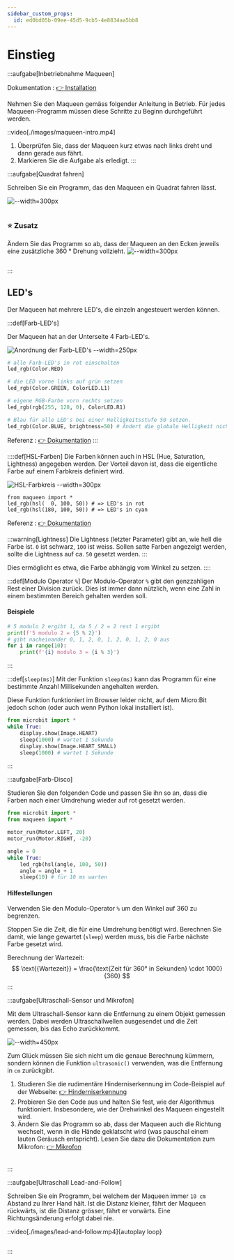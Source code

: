 ```yaml
---
sidebar_custom_props:
  id: ed0bd05b-09ee-45d5-9cb5-4e8834aa5bb8
---
```

# Einstieg

:::aufgabe[Inbetriebnahme Maqueen]
<Answer type="state" webKey="0eff77c4-2629-4b69-bb87-2d0b1279e6f3" />

Dokumentation
: [👉 Installation](https://gbsl-informatik.github.io/maqueen-plus-v2-mpy/docs/)

Nehmen Sie den Maqueen gemäss folgender Anleitung in Betrieb. Für jedes Maqueen-Programm müssen diese Schritte zu Beginn durchgeführt werden. 

::video[./images/maqueen-intro.mp4]

1. Überprüfen Sie, dass der Maqueen kurz etwas nach links dreht und dann gerade aus fährt. 
2. Markieren Sie die Aufgabe als erledigt.
:::

:::aufgabe[Quadrat fahren]
<Answer type="state" webKey="cac5a052-f977-4649-a918-214ecfe85c92" />

Schreiben Sie ein Programm, das den Maqueen ein Quadrat fahren lässt.

![--width=300px](./images/square.png)

```mpy live_py id=320176d9-f2b5-4345-a576-2c04e333c192

```

### ⭐ Zusatz
Ändern Sie das Programm so ab, dass der Maqueen an den Ecken jeweils eine zusätzliche 360 ° Drehung vollzieht.
![--width=300px](./images/square360.png)

```mpy live_py id=6187de79-61f4-4262-9a0e-034ff028904b

```

:::

## LED's

Der Maqueen hat mehrere LED's, die einzeln angesteuert werden können.

:::def[Farb-LED's]

Der Maqueen hat an der Unterseite 4 Farb-LED's.

![Anordnung der Farb-LED's --width=250px](./images/maqueen-leds.png)

```py
# alle Farb-LED's in rot einschalten
led_rgb(Color.RED)

# die LED vorne links auf grün setzen
led_rgb(Color.GREEN, ColorLED.L1)

# eigene RGB-Farbe vorn rechts setzen
led_rgb(rgb(255, 128, 0), ColorLED.R1)

# Blau für alle LED's bei einer Helligkeitsstufe 50 setzen.
led_rgb(Color.BLUE, brightness=50) # Ändert die globale Helligkeit nicht.
```

Referenz
: [👉 Dokumentation](https://gbsl-informatik.github.io/maqueen-plus-v2-mpy/docs/api/led-rgb#api)
:::

::::def[HSL-Farben]
Die Farben können auch in HSL (Hue, Saturation, Lightness) angegeben werden. Der Vorteil davon ist, dass die eigentliche Farbe auf einem Farbkreis definiert wird.

![HSL-Farbkreis --width=300px](./images/hsl-color-circle.png)

```mpy
from maqueen import *
led_rgb(hsl(  0, 100, 50)) # => LED's in rot
led_rgb(hsl(180, 100, 50)) # => LED's in cyan
```

Referenz
: [👉 Dokumentation](https://gbsl-informatik.github.io/maqueen-plus-v2-mpy/docs/api/led-rgb#hsl)

:::warning[Lightness]
Die Lightness (letzter Parameter) gibt an, wie hell die Farbe ist. `0` ist schwarz, `100` ist weiss. Sollen satte Farben angezeigt werden, sollte die Lightness auf ca. `50` gesetzt werden.
:::

Dies ermöglicht es etwa, die Farbe abhängig vom Winkel zu setzen.
::::

:::def[Modulo Operator `%`]
Der Modulo-Operator `%` gibt den genzzahligen Rest einer Division zurück. Dies ist immer dann nützlich, wenn eine Zahl in einem bestimmten Bereich gehalten werden soll.

#### Beispiele
```py live_py slim
# 5 modulo 2 ergibt 1, da 5 / 2 = 2 rest 1 ergibt
print(f'5 modulo 2 = {5 % 2}')
# gibt nacheinander 0, 1, 2, 0, 1, 2, 0, 1, 2, 0 aus
for i in range(10):
    print(f'{i} modulo 3 = {i % 3}')
```
:::

:::def[`sleep(ms)`]
Mit der Funktion `sleep(ms)` kann das Programm für eine bestimmte Anzahl Millisekunden angehalten werden.

Diese Funktion funktioniert im Browser leider nicht, auf dem Micro\:Bit jedoch schon (oder auch wenn Python lokal installiert ist).

```py
from microbit import *
while True:
    display.show(Image.HEART)
    sleep(1000) # wartet 1 Sekunde
    display.show(Image.HEART_SMALL)
    sleep(1000) # wartet 1 Sekunde
```
:::

:::aufgabe[Farb-Disco]
<Answer type="state" webKey="5ad417e2-37f2-454b-9a3d-8727aa30983a" />

Studieren Sie den folgenden Code und passen Sie ihn so an, dass die Farben nach einer Umdrehung wieder auf rot gesetzt werden.

```py live_py id=48d2c03f-b4f2-4b98-ac20-20d1afeef380
from microbit import *
from maqueen import *

motor_run(Motor.LEFT, 20)
motor_run(Motor.RIGHT, -20)

angle = 0
while True:
    led_rgb(hsl(angle, 100, 50))
    angle = angle + 1
    sleep(10) # für 10 ms warten
```

#### Hilfestellungen
<Hint title="Hinweis 1">

Verwenden Sie den Modulo-Operator `%` um den Winkel auf 360 zu begrenzen.
</Hint>
<Hint title="Hinweis 2">

Stoppen Sie die Zeit, die für eine Umdrehung benötigt wird. Berechnen Sie damit, wie lange gewartet (`sleep`) werden muss, bis die Farbe nächste Farbe gesetzt wird.
</Hint>
<Hint title="Hinweis 3">

Berechnung der Wartezeit:
$$
\text{{Wartezeit}} = \frac{\text{Zeit für 360° in Sekunden} \cdot 1000}{360}
$$
</Hint>
:::

:::aufgabe[Ultraschall-Sensor und Mikrofon]
<Answer type="state" webKey="51858d69-2fe6-4a81-bbbe-2a0f7fd5d576" />

Mit dem Ultraschall-Sensor kann die Entfernung zu einem Objekt gemessen werden. Dabei werden Ultraschallwellen ausgesendet und die Zeit gemessen, bis das Echo zurückkommt.

![--width=450px](./images/ultrasonic-sensor.png)

Zum Glück müssen Sie sich nicht um die genaue Berechnung kümmern, sondern können die Funktion `ultrasonic()` verwenden, was die Entfernung in `cm` zurückgibt.

1. Studieren Sie die rudimentäre Hinderniserkennung im Code-Beispiel auf der Webseite: [👉 Hinderniserkennung](https://gbsl-informatik.github.io/maqueen-plus-v2-mpy/docs/examples/obstacle-avoidance)
2. Probieren Sie den Code aus und halten Sie fest, wie der Algorithmus funktioniert. Insbesondere, wie der Drehwinkel des Maqueen eingestellt wird.
    <Answer type="text" webKey="0bc69733-d362-42b3-b9f1-7c9b35c84218" />
3. Ändern Sie das Programm so ab, dass der Maqueen auch die Richtung wechselt, wenn in die Hände geklatscht wird (was pauschal einem lauten Geräusch entspricht). Lesen Sie dazu die Dokumentation zum Mikrofon: [👉 Mikrofon](https://python.microbit.org/v/3/reference/microphone)

```mpy live_py id=76d88313-309d-40a2-a79d-1f33b97202ff

```
:::

:::aufgabe[Ultraschall Lead-and-Follow]
<Answer type="state" webKey="25293200-bca2-4590-82a2-39f66d12f85f" />

Schreiben Sie ein Programm, bei welchem der Maqueen immer `10 cm` Abstand zu Ihrer Hand hält. Ist die Distanz kleiner, fährt der Maqueen rückwärts, ist die Distanz grösser, fährt er vorwärts. Eine Richtungsänderung erfolgt dabei nie.

::video[./images/lead-and-follow.mp4]{autoplay loop}


```mpy live_py id=a68792f6-f832-4d74-9d9e-80ee1d2762e6

```
:::